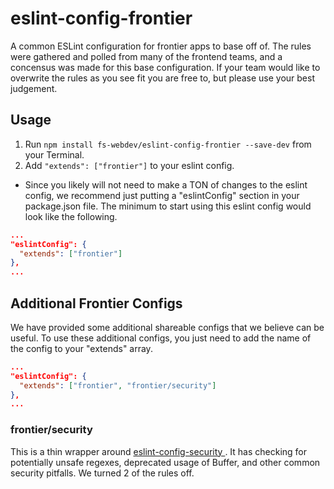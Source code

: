 # eslint-config-frontier

A common ESLint configuration for frontier apps to base off of. The rules were gathered and polled from
many of the frontend teams, and a concensus was made for this base configuration. If your team would
like to overwrite the rules as you see fit you are free to, but please use your best judgement.

## Usage

1.  Run `npm install fs-webdev/eslint-config-frontier --save-dev` from your Terminal.
2.  Add `"extends": ["frontier"]` to your eslint config.

* Since you likely will not need to make a TON of changes to the eslint config, we recommend
  just putting a "eslintConfig" section in your package.json file. The minimum to start using
  this eslint config would look like the following.

```json
...
"eslintConfig": {
  "extends": ["frontier"]
},
...
```

## Additional Frontier Configs

We have provided some additional shareable configs that we believe can be useful. To use these additional configs, 
you just need to add the name of the config to your "extends" array.

```json
...
"eslintConfig": {
  "extends": ["frontier", "frontier/security"]
},
...
```

### frontier/security  

This is a thin wrapper around [ eslint-config-security ](https://github.com/nodesecurity/eslint-plugin-security).
It has checking for potentially unsafe regexes, deprecated usage of Buffer, and other common security pitfalls. We turned 2
of the rules off.

